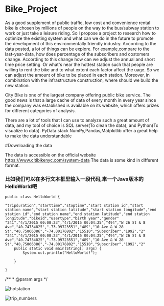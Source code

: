 # Bike_Project

As a good supplement of public traffic, low cost and convenience rental bike is chosen by millions of people on the way to the bus/subway 
station to work or just take a leisure riding. So I propose a project to research how to optimize the existing system and what can we do in
 the future to promote the development of this environmentally friendly industry. According to the data posted, a lot of things can be 
explore. For example,compare to the last-year-data, how does percentage of the subscribers and costomers change. According to this change 
how can we adjust the annual and short time price setting. Or what's near the hottest station such that people are willing to rent the bike 
and to what extent each factor affect the uage. So we can adjust the amount of  bike to be placed in each station. Moreover, in combination 
with the infrastructure construction, where should we build the new station. 

City Bike is one of the largest company offering public bike service. The good news is that a large cache of data of every month in every year since the company was established is available on its website, which offers prizes for different categories of analysis.

There are a lot of tools that I can use to analyze such a great amount of data, and my tool of choice is SQL server(To clean the data), and Python(To visualize to data). PyData stack NumPy,Pandas,Matplotlib offer a great help to make the data understandable

#Downloading the data

The data is accessible on the official website https://www.citibikenyc.com/system-data
The data is some kind in different format.

### 比如我们可以在多行文本框里输入一段代码,来一个Java版本的HelloWorld吧
    public class HelloWorld {

    "tripduration","starttime","stoptime","start station id","start station name","start station latitude","start station longitude","end station id","end station name","end station latitude","end station longitude","bikeid","usertype","birth year","gender"
    "241","4/1/2015 00:00:23","4/1/2015 00:04:25","494","W 26 St & 8 Ave","40.74734825","-73.99723551","489","10 Ave & W 28 St","40.75066386","-74.00176802","15510","Subscriber","1992","2"
	"241","4/1/2015 00:00:23","4/1/2015 00:04:25","494","W 26 St & 8 Ave","40.74734825","-73.99723551","489","10 Ave & W 28 St","40.75066386","-74.00176802","15510","Subscriber","1992","2"
	    public static void main(String[] args) {
		    System.out.println("HelloWorld!");

	    }

    }
/**
      * @param args
	    */
	     
		    

  
![hotstation](https://user-images.githubusercontent.com/25804842/28555066-ed42c10c-712f-11e7-9b26-72c04826fbdb.png)

![trip_numbers](https://user-images.githubusercontent.com/25804842/28555076-fac818b8-712f-11e7-8186-e3a1f16d94c0.png)
